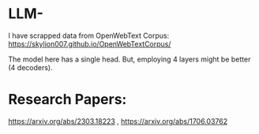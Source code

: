 # LLM- 
I have scrapped data from OpenWebText Corpus: https://skylion007.github.io/OpenWebTextCorpus/

The model here has a single head. But, employing 4 layers might be better (4 decoders).

# Research Papers:
https://arxiv.org/abs/2303.18223 , 
https://arxiv.org/abs/1706.03762
